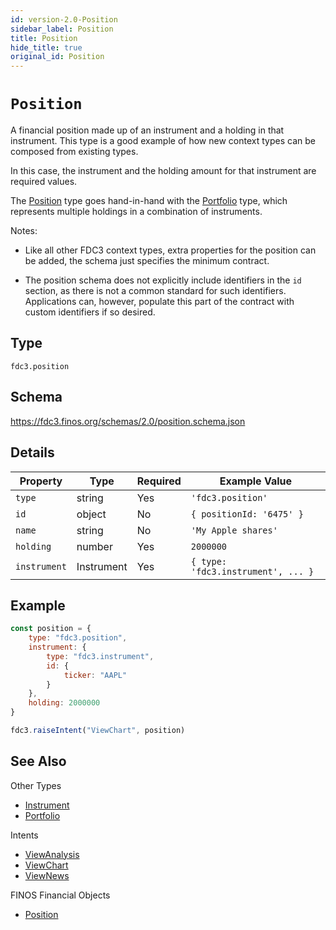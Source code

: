 ```yaml
---
id: version-2.0-Position
sidebar_label: Position
title: Position
hide_title: true
original_id: Position
---
```

# `Position`

A financial position made up of an instrument and a holding in that instrument. This type is a good
example of how new context types can be composed from existing types.

In this case, the instrument and the holding amount for that instrument are required values.

The [Position](Position) type goes hand-in-hand with the [Portfolio](Portfolio) type, which represents
multiple holdings in a combination of instruments.

Notes:

- Like all other FDC3 context types, extra properties for the position can be added, the schema just 
specifies the minimum contract.

- The position schema does not explicitly include identifiers in the `id` section, as there
is not a common standard for such identifiers. Applications can, however, populate
this part of the contract with custom identifiers if so desired.

## Type

`fdc3.position`

## Schema

https://fdc3.finos.org/schemas/2.0/position.schema.json

## Details

| Property     | Type       | Required | Example Value                      |
|--------------|------------|----------|------------------------------------|
| `type`       | string     | Yes      | `'fdc3.position'`                  |
| `id`         | object     | No       | `{ positionId: '6475' }`           |
| `name`       | string     | No       | `'My Apple shares'`                |
| `holding`    | number     | Yes      | `2000000`                          |
| `instrument` | Instrument | Yes      | `{ type: 'fdc3.instrument', ... }` |

## Example

```js
const position = {
    type: "fdc3.position",
    instrument: {
        type: "fdc3.instrument",
        id: {
            ticker: "AAPL"
        }
    },
    holding: 2000000
}

fdc3.raiseIntent("ViewChart", position)
```

## See Also

Other Types
- [Instrument](Instrument)
- [Portfolio](Portfolio)

Intents
- [ViewAnalysis](../../intents/ref/ViewAnalysis)
- [ViewChart](../../intents/ref/ViewChart)
- [ViewNews](../../intents/ref/ViewNews)

FINOS Financial Objects
- [Position](https://fo.finos.org/docs/objects/position)